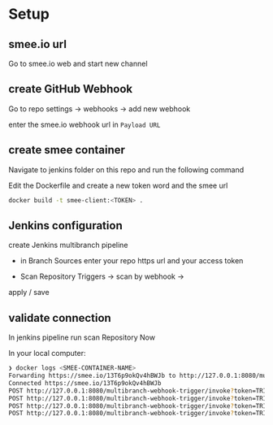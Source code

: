# Setup

## smee.io url
Go to smee.io web and start new channel

## create GitHub Webhook
Go to repo settings -> webhooks -> add new webhook

enter the smee.io webhook url in `Payload URL`

## create smee container
Navigate to jenkins folder on this repo and run the following command

Edit the Dockerfile and create a new token word and the smee url

```bash
docker build -t smee-client:<TOKEN> .
```

## Jenkins configuration
create Jenkins multibranch pipeline

- in Branch Sources enter your repo https url and your access token

- Scan Repository Triggers -> scan by webhook -> <TOKEN>

apply / save

## validate connection
In jenkins pipeline run scan Repository Now

In your local computer:
```bash
❯ docker logs <SMEE-CONTAINER-NAME>
Forwarding https://smee.io/13T6p9okQv4hBWJb to http://127.0.0.1:8080/multibranch-webhook-trigger/invoke?token=TRIVIA
Connected https://smee.io/13T6p9okQv4hBWJb
POST http://127.0.0.1:8080/multibranch-webhook-trigger/invoke?token=TRIVIA - 200
POST http://127.0.0.1:8080/multibranch-webhook-trigger/invoke?token=TRIVIA - 200
POST http://127.0.0.1:8080/multibranch-webhook-trigger/invoke?token=TRIVIA - 200
POST http://127.0.0.1:8080/multibranch-webhook-trigger/invoke?token=TRIVIA - 200
```
